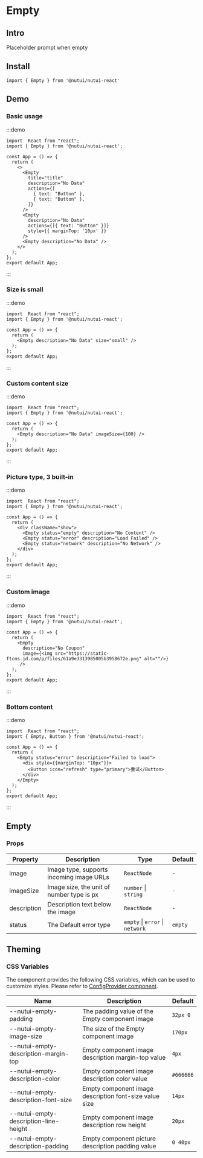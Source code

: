 # Empty

## Intro

Placeholder prompt when empty

## Install

```tsx
import { Empty } from '@nutui/nutui-react'
```

## Demo

### Basic usage

:::demo

```tsx
import  React from "react";
import { Empty } from '@nutui/nutui-react';

const App = () => {
  return (
    <>
      <Empty
        title="title"
        description="No Data"
        actions={[
          { text: "Button" },
          { text: "Button" },
        ]}
      />
      <Empty
        description="No Data"
        actions={[{ text: "Button" }]}
        style={{ marginTop: '10px' }}
      />
      <Empty description="No Data" />
    </>
  );
};
export default App;
```

:::

### Size is small

:::demo

```tsx
import  React from "react";
import { Empty } from '@nutui/nutui-react';

const App = () => {
  return (
    <Empty description="No Data" size="small" />
  );
};
export default App;
```

:::

### Custom content size

:::demo

```tsx
import  React from "react";
import { Empty } from '@nutui/nutui-react';

const App = () => {
  return (
    <Empty description="No Data" imageSize={100} />
  );
};
export default App;
```

:::

### Picture type, 3 built-in

:::demo

```tsx
import  React from "react";
import { Empty } from '@nutui/nutui-react';

const App = () => {
  return (
    <div className="show">
      <Empty status="empty" description="No Content" />
      <Empty status="error" description="Load Failed" />
      <Empty status="network" description="No Network" />
    </div>
  );
};
export default App;
```

:::

### Custom image

:::demo

```tsx
import  React from "react";
import { Empty } from '@nutui/nutui-react';

const App = () => {
  return (
    <Empty
      description="No Coupon" 
      image={<img src="https://static-ftcms.jd.com/p/files/61a9e3313985005b3958672e.png" alt=""/>}
     />
  );
};
export default App;
```

:::

### Bottom content

:::demo

```tsx
import  React from "react";
import { Empty, Button } from '@nutui/nutui-react';

const App = () => {
  return (
    <Empty status="error" description="Failed to load">
      <div style={{marginTop: "10px"}}>
        <Button icon="refresh" type="primary">重试</Button>
      </div>
    </Empty>
  );
};
export default App;
```

:::

## Empty

### Props

| Property | Description | Type | Default |
| --- | --- | --- | --- |
| image | Image type, supports incoming image URLs | `ReactNode` | `-` |
| imageSize | Image size, the unit of number type is px | `number` \| `string` | `-` |
| description | Description text below the image | `ReactNode` | `-` |
| status | The Default error type | `empty` \| `error` \| `network` | `empty` |

## Theming

### CSS Variables

The component provides the following CSS variables, which can be used to customize styles. Please refer to [ConfigProvider component](#/en-US/component/configprovider).

| Name | Description | Default |
| --- | --- | --- |
| \--nutui-empty-padding | The padding value of the Empty component image | `32px 0` |
| \--nutui-empty-image-size | The size of the Empty component image | `170px` |
| \--nutui-empty-description-margin-top | Empty component image description margin-top value | `4px` |
| \--nutui-empty-description-color | Empty component image description color value | `#666666` |
| \--nutui-empty-description-font-size | Empty component image description font-size value size | `14px` |
| \--nutui-empty-description-line-height | Empty component image description row height | `20px` |
| \--nutui-empty-description-padding | Empty component picture description padding value | `0 40px` |
